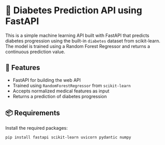 # 🧠 Diabetes Prediction API using FastAPI

This is a simple machine learning API built with FastAPI that predicts diabetes progression using the built-in `diabetes` dataset from scikit-learn. The model is trained using a Random Forest Regressor and returns a continuous prediction value.

## 🚀 Features

- FastAPI for building the web API
- Trained using `RandomForestRegressor` from `scikit-learn`
- Accepts normalized medical features as input
- Returns a prediction of diabetes progression

## 📦 Requirements

Install the required packages:

```bash
pip install fastapi scikit-learn uvicorn pydantic numpy
